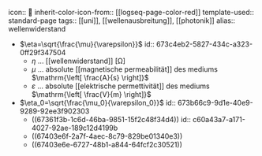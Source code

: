 icon:: 🌊
inherit-color-icon-from:: [[logseq-page-color-red]] 
template-used:: standard-page
tags:: [[uni]], [[wellenausbreitung]], [[photonik]] 
alias:: wellenwiderstand

- $\eta=\sqrt{\frac{\mu}{\varepsilon}}$
  id:: 673c4eb2-5827-434c-a323-0ff29f347504
	- $\eta$ ... [[wellenwiderstand]] $\mathrm{\left[ \Omega \right]}$
	- $\mu$ ... absolute [[magnetische permeabilität]] des mediums $\mathrm{\left[ \frac{A}{s} \right]}$
	- $\varepsilon$ ... absolute [[elektrische permettivität]] des mediums $\mathrm{\left[ \frac{V}{m} \right]}$
- $\eta_0=\sqrt{\frac{\mu_0}{\varepsilon_0}}$
  id:: 673b66c9-9d1e-40e9-9289-92ee3f902303
	- ((67361f3b-1c6d-46ba-9851-15f2c48f34d4))
	  id:: c60a43a7-a171-4027-92ae-189c12d4199b
	- ((67403e6f-2a7f-4aec-8c79-829be01340e3))
	- ((67403e6e-6727-48b1-a844-64fcf2c30521))